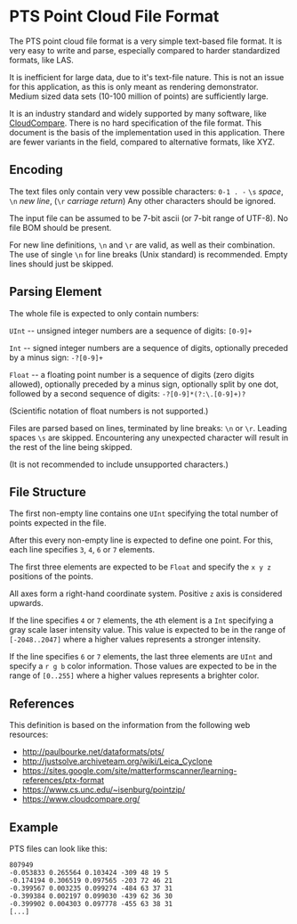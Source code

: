 # PTS Point Cloud File Format

The PTS point cloud file format is a very simple text-based file format.
It is very easy to write and parse, especially compared to harder standardized formats, like LAS.

It is inefficient for large data, due to it's text-file nature.
This is not an issue for this application, as this is only meant as rendering demonstrator.
Medium sized data sets (10-100 million of points) are sufficiently large.

It is an industry standard and widely supported by many software, like [CloudCompare](https://www.cloudcompare.org/).
There is no hard specification of the file format.
This document is the basis of the implementation used in this application.
There are fewer variants in the field, compared to alternative formats, like XYZ.


## Encoding

The text files only contain very vew possible characters:
`0-1 . -` `\s` _space_, `\n` _new line_, (`\r` _carriage return_)
Any other characters should be ignored.

The input file can be assumed to be 7-bit ascii (or 7-bit range of UTF-8).
No file BOM should be present.

For new line definitions, `\n` and `\r` are valid, as well as their combination.
The use of single `\n` for line breaks (Unix standard) is recommended.
Empty lines should just be skipped.


## Parsing Element

The whole file is expected to only contain numbers:

`UInt` -- unsigned integer numbers are a sequence of digits: `[0-9]+`

`Int` -- signed integer numbers are a sequence of digits, optionally preceded by a minus sign: `-?[0-9]+`

`Float` -- a floating point number is a sequence of digits (zero digits allowed), optionally preceded by a minus sign, optionally split by one dot, followed by a second sequence of digits: `-?[0-9]*(?:\.[0-9]+)?`

(Scientific notation of float numbers is not supported.)

Files are parsed based on lines, terminated by line breaks: `\n` or `\r`.
Leading spaces `\s` are skipped.
Encountering any unexpected character will result in the rest of the line being skipped.

(It is not recommended to include unsupported characters.)


## File Structure

The first non-empty line contains one `UInt` specifying the total number of points expected in the file.

After this every non-empty line is expected to define one point.
For this, each line specifies `3`, `4`, `6` or `7` elements.

The first three elements are expected to be `Float` and specify the `x y z` positions of the points.

All axes form a right-hand coordinate system.
Positive `z` axis is considered upwards.

If the line specifies `4` or `7` elements, the `4`th element is a `Int` specifying a gray scale laser intensity value.
This value is expected to be in the range of `[-2048..2047]` where a higher values represents a stronger intensity.

If the line specifies `6` or `7` elements, the last three elements are `UInt` and specify a `r g b` color information.
Those values are expected to be in the range of `[0..255]` where a higher values represents a brighter color.


## References

This definition is based on the information from the following web resources:

* http://paulbourke.net/dataformats/pts/
* http://justsolve.archiveteam.org/wiki/Leica_Cyclone
* https://sites.google.com/site/matterformscanner/learning-references/ptx-format
* https://www.cs.unc.edu/~isenburg/pointzip/
* https://www.cloudcompare.org/


## Example

PTS files can look like this:

```
807949
-0.053833 0.265564 0.103424 -309 48 19 5
-0.174194 0.306519 0.097565 -203 72 46 21
-0.399567 0.003235 0.099274 -484 63 37 31
-0.399384 0.002197 0.099030 -439 62 36 30
-0.399902 0.004303 0.097778 -455 63 38 31
[...]
```

